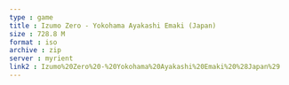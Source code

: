 ```yaml
---
type : game
title : Izumo Zero - Yokohama Ayakashi Emaki (Japan)
size : 728.8 M
format : iso
archive : zip
server : myrient
link2 : Izumo%20Zero%20-%20Yokohama%20Ayakashi%20Emaki%20%28Japan%29
---
```

